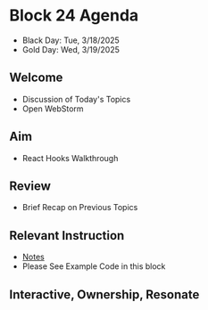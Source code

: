 
# Block 24 Agenda
- Black Day: Tue, 3/18/2025
- Gold Day: Wed, 3/19/2025

## Welcome

- Discussion of Today's Topics
- Open WebStorm

## Aim

- React Hooks Walkthrough

## Review

- Brief Recap on Previous Topics

## Relevant Instruction

- [Notes](Notes.md})
- Please See Example Code in this block

## Interactive, Ownership, Resonate
